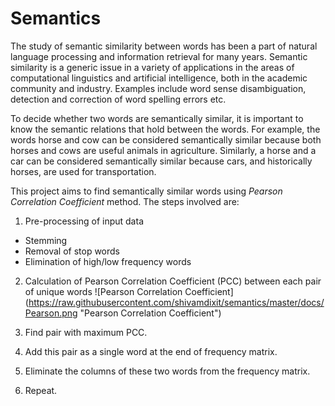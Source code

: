 Semantics
==========

The study of semantic similarity between words has been a part of natural language processing and information retrieval for many years. Semantic similarity is a generic issue in a variety of applications in the areas of computational linguistics and artificial intelligence, both in the academic community and industry. Examples include word sense disambiguation, detection and correction of word spelling errors etc.

To decide whether two words are semantically similar, it is important to know the semantic relations that hold between the words. For example, the words horse and cow can be considered semantically similar because both horses and cows are useful animals in agriculture. Similarly, a horse and a car can be considered semantically similar because cars, and historically horses, are used for transportation.

This project aims to find semantically similar words using *Pearson Correlation Coefficient* method. The steps involved are:

1. Pre-processing of input data
  * Stemming
  * Removal of stop words
  * Elimination of high/low frequency words

2. Calculation of Pearson Correlation Coefficient (PCC) between each pair of unique words
   ![Pearson Correlation Coefficient] (https://raw.githubusercontent.com/shivamdixit/semantics/master/docs/Pearson.png "Pearson Correlation Coefficient")

3. Find pair with maximum PCC.

4. Add this pair as a single word at the end of frequency matrix.

5. Eliminate the columns of these two words from the frequency matrix.

6. Repeat.

